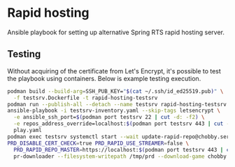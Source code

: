Rapid hosting
=============

Ansible playbook for setting up alternative Spring RTS rapid hosting server.

Testing
-------

Without acquiring of the certificate from Let's Encrypt, it's possible to test the playbook using containers. Below is example testing execution.

```sh
podman build --build-arg=SSH_PUB_KEY="$(cat ~/.ssh/id_ed25519.pub)" \
  -f testsrv.Dockerfile -t rapid-hosting-testsrv
podman run --publish-all --detach --name testsrv rapid-hosting-testsrv
ansible-playbook -i testsrv-inventory.yaml --skip-tags letsencrypt \
  -e ansible_ssh_port=$(podman port testsrv 22 | cut -d: -f2) \
  -e repos_address_override=localhost:$(podman port testsrv 443 | cut -d: -f2) \
  play.yaml
podman exec testsrv systemctl start --wait update-rapid-repo@chobby.service
PRD_DISABLE_CERT_CHECK=true PRD_RAPID_USE_STREAMER=false \
  PRD_RAPID_REPO_MASTER=https://localhost:$(podman port testsrv 443 | cut -d: -f2)/repos.gz \
  pr-downloader --filesystem-writepath /tmp/prd --download-game chobby:test
```


